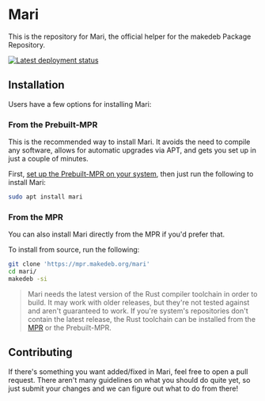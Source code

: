 # Mari
This is the repository for Mari, the official helper for the makedeb Package Repository.

[![Latest deployment status](https://img.shields.io/drone/build/makedeb/mari?logo=drone&server=https%3A%2F%2Fdrone.hunterwittenborn.com)](https://drone.hunterwittenborn.com/makedeb/mari/latest)

## Installation
Users have a few options for installing Mari:

### From the Prebuilt-MPR
This is the recommended way to install Mari. It avoids the need to compile any software, allows for automatic upgrades via APT, and gets you set up in just a couple of minutes.

First, [set up the Prebuilt-MPR on your system](https://docs.makedeb.org/prebuilt-mpr/getting-started), then just run the following to install Mari:

```sh
sudo apt install mari
```

### From the MPR
You can also install Mari directly from the MPR if you'd prefer that.

To install from source, run the following:

```sh
git clone 'https://mpr.makedeb.org/mari'
cd mari/
makedeb -si
```

> Mari needs the latest version of the Rust compiler toolchain in order to build. It may work with older releases, but they're not tested against and aren't guaranteed to work. If you're system's repositories don't contain the latest release, the Rust toolchain can be installed from the [MPR](https://mpr.makedeb.org/packages/rustc) or the Prebuilt-MPR.

## Contributing
If there's something you want added/fixed in Mari, feel free to open a pull request. There aren't many guidelines on what you should do quite yet, so just submit your changes and we can figure out what to do from there!
